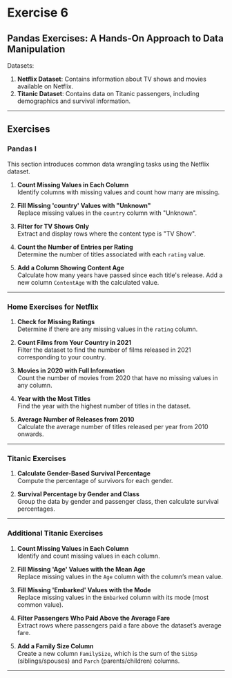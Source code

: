# Exercise 6

## **Pandas Exercises: A Hands-On Approach to Data Manipulation**

Datasets:
1. **Netflix Dataset**: Contains information about TV shows and movies available on Netflix.
2. **Titanic Dataset**: Contains data on Titanic passengers, including demographics and survival information.

---

## **Exercises**

### **Pandas I**
This section introduces common data wrangling tasks using the Netflix dataset.

1. **Count Missing Values in Each Column**  
   Identify columns with missing values and count how many are missing.

2. **Fill Missing 'country' Values with "Unknown"**  
   Replace missing values in the `country` column with "Unknown".

3. **Filter for TV Shows Only**  
   Extract and display rows where the content type is "TV Show".

4. **Count the Number of Entries per Rating**  
   Determine the number of titles associated with each `rating` value.

5. **Add a Column Showing Content Age**  
   Calculate how many years have passed since each title's release. Add a new column `ContentAge` with the calculated value.

---

### **Home Exercises for Netflix**

1. **Check for Missing Ratings**  
   Determine if there are any missing values in the `rating` column.

2. **Count Films from Your Country in 2021**  
   Filter the dataset to find the number of films released in 2021 corresponding to your country.

3. **Movies in 2020 with Full Information**  
   Count the number of movies from 2020 that have no missing values in any column.

4. **Year with the Most Titles**  
   Find the year with the highest number of titles in the dataset.

5. **Average Number of Releases from 2010**  
   Calculate the average number of titles released per year from 2010 onwards.

---

### **Titanic Exercises**

1. **Calculate Gender-Based Survival Percentage**  
   Compute the percentage of survivors for each gender.

2. **Survival Percentage by Gender and Class**  
   Group the data by gender and passenger class, then calculate survival percentages.

---

### **Additional Titanic Exercises**

1. **Count Missing Values in Each Column**  
   Identify and count missing values in each column.

2. **Fill Missing 'Age' Values with the Mean Age**  
   Replace missing values in the `Age` column with the column’s mean value.

3. **Fill Missing 'Embarked' Values with the Mode**  
   Replace missing values in the `Embarked` column with its mode (most common value).

4. **Filter Passengers Who Paid Above the Average Fare**  
   Extract rows where passengers paid a fare above the dataset’s average fare.

5. **Add a Family Size Column**  
   Create a new column `FamilySize`, which is the sum of the `SibSp` (siblings/spouses) and `Parch` (parents/children) columns.

---

